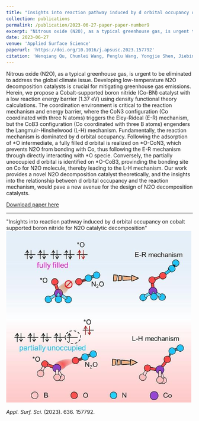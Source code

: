 ```yaml
---
title: "Insights into reaction pathway induced by d orbital occupancy on cobalt supported boron nitride for N2O catalytic decomposition"
collection: publications
permalink: /publication/2023-06-27-paper-paper-number9
excerpt: "Nitrous oxide (N2O), as a typical greenhouse gas, is urgent to be eliminated to address the global climate issue. Developing low-temperature N2O decomposition catalysts is crucial for mitigating greenhouse gas emissions. Herein, we propose a Cobalt-supported boron nitride (Co-BN) catalyst with a low reaction energy barrier (1.37 eV) using density functional theory calculations. The coordination environment is critical to the reaction mechanism and energy barrier, where the CoN3 configuration (Co coordinated with three N atoms) triggers the Eley-Rideal (E-R) mechanism, but the CoB3 configuration (Co coordinated with three B atoms) engenders the Langmuir-Hinshelwood (L-H) mechanism. Fundamentally, the reaction mechanism is dominated by d orbital occupancy. Following the adsorption of *O intermediate, a fully filled d orbital is realized on *O-CoN3, which prevents N2O from bonding with Co, thus following the E-R mechanism through directly interacting with *O specie. Conversely, the partially unoccupied d orbital is identified on *O-CoB3, provinding the bonding site on Co for N2O molecule, thereby leading to the L-H mechanism. Our work provides a novel N2O decomposition catalyst theoretically, and the insights into the relationship between d orbital occupancy and the reaction mechanism, would pave a new avenue for the design of N2O decomposition catalysts.<br/><img src='/images/Publication/2023QWQASS.jpg'>"
date: 2023-06-27
venue: 'Applied Surface Science'
paperurl: 'https://doi.org/10.1016/j.apsusc.2023.157792'
citation: 'Wenqiang Qu, Chunlei Wang, Penglu Wang, Yongjie Shen, Jiebing He, Dengsong Zhang*. <i>Appl. Surf. Sci</i>. (2023). 636. 157792.'
---
```


Nitrous oxide (N2O), as a typical greenhouse gas, is urgent to be eliminated to address the global climate issue. Developing low-temperature N2O decomposition catalysts is crucial for mitigating greenhouse gas emissions. Herein, we propose a Cobalt-supported boron nitride (Co-BN) catalyst with a low reaction energy barrier (1.37 eV) using density functional theory calculations. The coordination environment is critical to the reaction mechanism and energy barrier, where the CoN3 configuration (Co coordinated with three N atoms) triggers the Eley-Rideal (E-R) mechanism, but the CoB3 configuration (Co coordinated with three B atoms) engenders the Langmuir-Hinshelwood (L-H) mechanism. Fundamentally, the reaction mechanism is dominated by d orbital occupancy. Following the adsorption of *O intermediate, a fully filled d orbital is realized on *O-CoN3, which prevents N2O from bonding with Co, thus following the E-R mechanism through directly interacting with *O specie. Conversely, the partially unoccupied d orbital is identified on *O-CoB3, provinding the bonding site on Co for N2O molecule, thereby leading to the L-H mechanism. Our work provides a novel N2O decomposition catalyst theoretically, and the insights into the relationship between d orbital occupancy and the reaction mechanism, would pave a new avenue for the design of N2O decomposition catalysts.

[Download paper here](https://wenqiang2.github.io/images/Publication/2023QWQASS.pdf)

---
"Insights into reaction pathway induced by d orbital occupancy on cobalt supported boron nitride for N2O catalytic decomposition"
<br/><img src='/images/Publication/2023QWQASS.jpg'>


<i>Appl. Surf. Sci</i>. (2023). 636. 157792.
